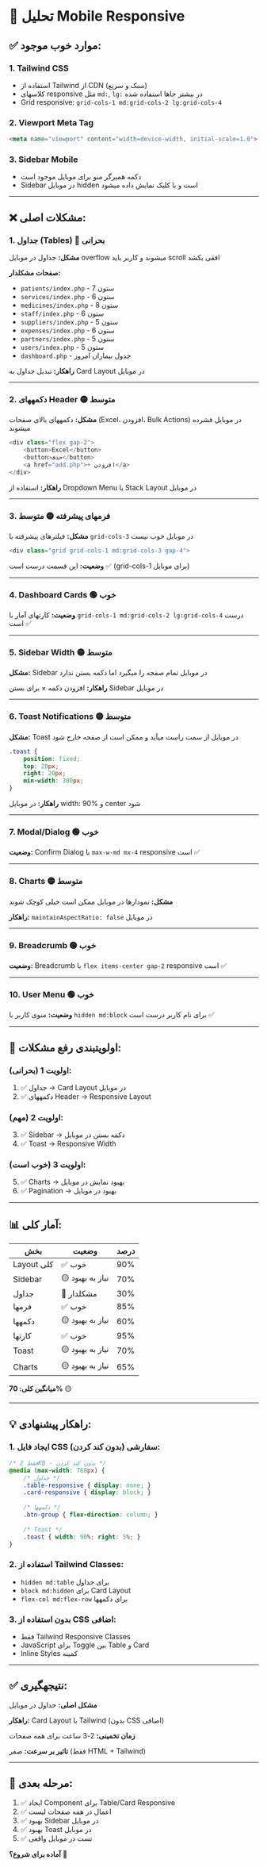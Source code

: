 # 📱 تحلیل Mobile Responsive

## ✅ موارد خوب موجود:

### 1. Tailwind CSS
- استفاده از Tailwind از CDN (سبک و سریع)
- کلاسهای responsive مثل `md:`, `lg:` در بیشتر جاها استفاده شده
- Grid responsive: `grid-cols-1 md:grid-cols-2 lg:grid-cols-4`

### 2. Viewport Meta Tag
```html
<meta name="viewport" content="width=device-width, initial-scale=1.0">
```

### 3. Sidebar Mobile
- دکمه همبرگر منو برای موبایل موجود است
- Sidebar در موبایل hidden است و با کلیک نمایش داده میشود

---

## ❌ مشکلات اصلی:

### 1. جداول (Tables) 🔴 بحرانی
**مشکل:** جداول در موبایل overflow میشوند و کاربر باید scroll افقی بکشد

**صفحات مشکلدار:**
- `patients/index.php` - 7 ستون
- `services/index.php` - 6 ستون  
- `medicines/index.php` - 8 ستون
- `staff/index.php` - 6 ستون
- `suppliers/index.php` - 5 ستون
- `expenses/index.php` - 6 ستون
- `partners/index.php` - 5 ستون
- `users/index.php` - 5 ستون
- `dashboard.php` - جدول بیماران امروز

**راهکار:** تبدیل جداول به Card Layout در موبایل

---

### 2. دکمههای Header 🟡 متوسط
**مشکل:** دکمههای بالای صفحات (Excel، افزودن، Bulk Actions) در موبایل فشرده میشوند

```php
<div class="flex gap-2">
    <button>Excel</button>
    <button>حذف</button>
    <a href="add.php">+ افزودن</a>
</div>
```

**راهکار:** استفاده از Dropdown Menu یا Stack Layout در موبایل

---

### 3. فرمهای پیشرفته 🟡 متوسط
**مشکل:** فیلترهای پیشرفته با `grid-cols-3` در موبایل خوب نیست

```php
<div class="grid grid-cols-1 md:grid-cols-3 gap-4">
```

**وضعیت:** این قسمت درست است ✅ (grid-cols-1 برای موبایل)

---

### 4. Dashboard Cards 🟢 خوب
**وضعیت:** کارتهای آمار با `grid-cols-1 md:grid-cols-2 lg:grid-cols-4` درست است ✅

---

### 5. Sidebar Width 🟡 متوسط
**مشکل:** Sidebar در موبایل تمام صفحه را میگیرد اما دکمه بستن ندارد

**راهکار:** افزودن دکمه × برای بستن Sidebar در موبایل

---

### 6. Toast Notifications 🟡 متوسط
**مشکل:** Toast در موبایل از سمت راست میآید و ممکن است از صفحه خارج شود

```css
.toast {
    position: fixed;
    top: 20px;
    right: 20px;
    min-width: 300px;
}
```

**راهکار:** در موبایل width: 90% و center شود

---

### 7. Modal/Dialog 🟢 خوب
**وضعیت:** Confirm Dialog با `max-w-md mx-4` responsive است ✅

---

### 8. Charts 🟡 متوسط
**مشکل:** نمودارها در موبایل ممکن است خیلی کوچک شوند

**راهکار:** `maintainAspectRatio: false` در موبایل

---

### 9. Breadcrumb 🟢 خوب
**وضعیت:** Breadcrumb با `flex items-center gap-2` responsive است ✅

---

### 10. User Menu 🟢 خوب
**وضعیت:** منوی کاربر با `hidden md:block` برای نام کاربر درست است ✅

---

## 🎯 اولویتبندی رفع مشکلات:

### اولویت 1 (بحرانی):
1. ✅ جداول → Card Layout در موبایل
2. ✅ دکمههای Header → Responsive Layout

### اولویت 2 (مهم):
3. ✅ Sidebar → دکمه بستن در موبایل
4. ✅ Toast → Responsive Width

### اولویت 3 (خوب است):
5. ✅ Charts → بهبود نمایش در موبایل
6. ✅ Pagination → بهبود در موبایل

---

## 📊 آمار کلی:

| بخش | وضعیت | درصد |
|-----|-------|------|
| Layout کلی | ✅ خوب | 90% |
| Sidebar | 🟡 نیاز به بهبود | 70% |
| جداول | 🔴 مشکلدار | 30% |
| فرمها | ✅ خوب | 85% |
| دکمهها | 🟡 نیاز به بهبود | 60% |
| کارتها | ✅ خوب | 95% |
| Toast | 🟡 نیاز به بهبود | 70% |
| Charts | 🟡 نیاز به بهبود | 65% |

**میانگین کلی: 70%** 🟡

---

## 💡 راهکار پیشنهادی:

### 1. ایجاد فایل CSS سفارشی (بدون کند کردن):
```css
/* فقط 2KB - بدون کند کردن */
@media (max-width: 768px) {
    /* جداول */
    .table-responsive { display: none; }
    .card-responsive { display: block; }
    
    /* دکمهها */
    .btn-group { flex-direction: column; }
    
    /* Toast */
    .toast { width: 90%; right: 5%; }
}
```

### 2. استفاده از Tailwind Classes:
- `hidden md:table` برای جداول
- `block md:hidden` برای Card Layout
- `flex-col md:flex-row` برای دکمهها

### 3. بدون استفاده از CSS اضافی:
- فقط Tailwind Responsive Classes
- JavaScript برای Toggle بین Table و Card
- Inline Styles کمینه

---

## ✅ نتیجهگیری:

**مشکل اصلی:** جداول در موبایل

**راهکار:** Card Layout با Tailwind (بدون CSS اضافی)

**زمان تخمینی:** 2-3 ساعت برای همه صفحات

**تاثیر بر سرعت:** صفر (فقط HTML + Tailwind)

---

## 🚀 مرحله بعدی:

1. ✅ ایجاد Component برای Table/Card Responsive
2. ✅ اعمال در همه صفحات لیست
3. ✅ بهبود Sidebar در موبایل
4. ✅ بهبود Toast در موبایل
5. ✅ تست در موبایل واقعی

**آماده برای شروع؟** 🎯
